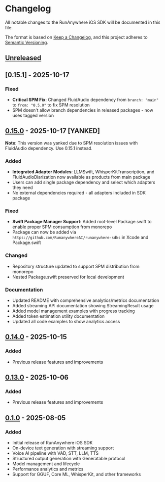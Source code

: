 # Changelog

All notable changes to the RunAnywhere iOS SDK will be documented in this file.

The format is based on [Keep a Changelog](https://keepachangelog.com/en/1.0.0/),
and this project adheres to [Semantic Versioning](https://semver.org/spec/v2.0.0.html).

## [Unreleased]

## [0.15.1] - 2025-10-17

### Fixed
- **Critical SPM Fix**: Changed FluidAudio dependency from `branch: "main"` to `from: "0.5.0"` to fix SPM resolution
- SPM doesn't allow branch dependencies in released packages - now uses tagged version

## [0.15.0] - 2025-10-17 [YANKED]

**Note**: This version was yanked due to SPM resolution issues with FluidAudio dependency. Use 0.15.1 instead.

### Added
- **Integrated Adapter Modules**: LLMSwift, WhisperKitTranscription, and FluidAudioDiarization now available as products from main package
- Users can add single package dependency and select which adapters they need
- No external dependencies required - all adapters included in SDK package

### Fixed
- **Swift Package Manager Support**: Added root-level Package.swift to enable proper SPM consumption from monorepo
- Package can now be added via `https://github.com/RunanywhereAI/runanywhere-sdks` in Xcode and Package.swift

### Changed
- Repository structure updated to support SPM distribution from monorepo
- Nested Package.swift preserved for local development

### Documentation
- Updated README with comprehensive analytics/metrics documentation
- Added streaming API documentation showing StreamingResult usage
- Added model management examples with progress tracking
- Added token estimation utility documentation
- Updated all code examples to show analytics access

## [0.14.0] - 2025-10-15

### Added
- Previous release features and improvements

## [0.13.0] - 2025-10-06

### Added
- Previous release features and improvements

## [0.1.0] - 2025-08-05

### Added
- Initial release of RunAnywhere iOS SDK
- On-device text generation with streaming support
- Voice AI pipeline with VAD, STT, LLM, TTS
- Structured output generation with Generatable protocol
- Model management and lifecycle
- Performance analytics and metrics
- Support for GGUF, Core ML, WhisperKit, and other frameworks

[Unreleased]: https://github.com/RunanywhereAI/runanywhere-sdks/compare/v0.15.0...HEAD
[0.15.0]: https://github.com/RunanywhereAI/runanywhere-sdks/compare/v0.14.0...v0.15.0
[0.14.0]: https://github.com/RunanywhereAI/runanywhere-sdks/compare/v0.13.0...v0.14.0
[0.13.0]: https://github.com/RunanywhereAI/runanywhere-sdks/compare/v0.1.0...v0.13.0
[0.1.0]: https://github.com/RunanywhereAI/runanywhere-sdks/releases/tag/v0.1.0
